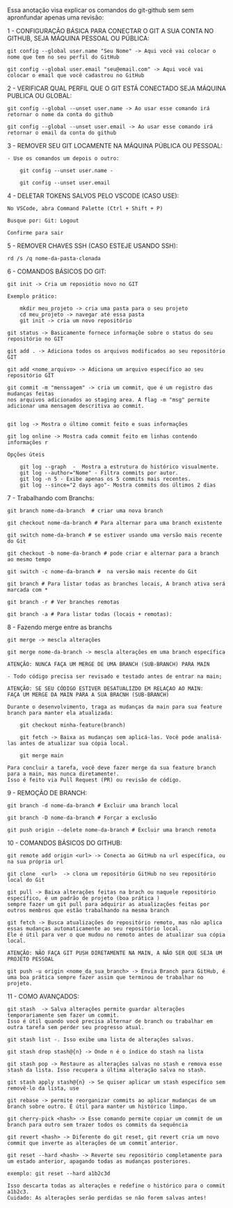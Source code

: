 Essa anotação visa explicar os comandos do git-github sem sem apronfundar
apenas uma revisão:


1 - CONFIGURAÇÃO BÁSICA PARA CONECTAR O GIT A SUA CONTA NO GITHUB, SEJA MÁQUINA PESSOAL OU PÚBLICA: 

    git config --global user.name "Seu Nome" -> Aqui você vai colocar o nome que tem no seu perfil do GitHub

    git config --global user.email "seu@email.com" -> Aqui você vai colocar o email que você cadastrou no GitHub

2 - VERIFICAR QUAL PERFIL QUE O GIT ESTÁ CONECTADO SEJA MÁQUINA PUBLICA OU GLOBAL:

    git config --global --unset user.name -> Ao usar esse comando irá retornar o nome da conta do github

    git config --global --unset user.email -> Ao usar esse comando irá retornar o email da conta do github

3 - REMOVER SEU GIT LOCAMENTE NA MÁQUINA PÚBLICA OU PESSOAL:

    - Use os comandos um depois o outro:

        git config --unset user.name -
        
        git config --unset user.email 
    

4 - DELETAR TOKENS SALVOS PELO VSCODE (CASO USE):

    No VSCode, abra Command Palette (Ctrl + Shift + P)

    Busque por: Git: Logout

    Confirme para sair

5 - REMOVER CHAVES SSH (CASO ESTEJE USANDO SSH):

    rd /s /q nome-da-pasta-clonada

6 - COMANDOS BÁSICOS DO GIT:

    git init -> Cria um reposiótio novo no GIT

    Exemplo prático:

        mkdir meu_projeto -> cria uma pasta para o seu projeto
        cd meu_projeto -> navegar até essa pasta 
        git init -> cria um novo repositório 

    git status -> Basicamente fornece informaçõe sobre o status do seu repositório no GIT

    git add . -> Adiciona todos os arquivos modificados ao seu repositório GIT

    git add <nome_arquivo> -> Adiciona um arquivo específico ao seu repositório GIT

    git commit -m "menssagem" -> cria um commit, que é um registro das mudanças feitas 
    nos arquivos adicionados ao staging area. A flag -m "msg" permite adicionar uma mensagem descritiva ao commit.


    git log -> Mostra o último commit feito e suas informações 
 
    git log online -> Mostra cada commit feito em linhas contendo informações r

    Opções úteis

        git log --graph  -  Mostra a estrutura do histórico visualmente.
        git log --author="Nome" - Filtra commits por autor.
        git log -n 5 - Exibe apenas os 5 commits mais recentes.
        git log --since="2 days ago"- Mostra commits dos últimos 2 dias


7 - Trabalhando com Branchs:

    git branch nome-da-branch  # criar uma nova branch

    git checkout nome-da-branch # Para alternar para uma branch existente

    git switch nome-da-branch # se estiver usando uma versão mais recente do Git

    git checkout -b nome-da-branch # pode criar e alternar para a branch ao mesmo tempo

    git switch -c nome-da-branch #  na versão mais recente do Git

    git branch # Para listar todas as branches locais, A branch ativa será marcada com *

    git branch -r # Ver branches remotas
 
    git branch -a # Para listar todas (locais + remotas):

8 - Fazendo merge entre as branchs

    git merge -> mescla alterações

    git merge nome-da-branch -> mescla alterações em uma branch específica

    ATENÇÃO: NUNCA FAÇA UM MERGE DE UMA BRANCH (SUB-BRANCH) PARA MAIN

    - Todo código precisa ser revisado e testado antes de entrar na main;

    ATENÇÃO: SE SEU CÓDIGO ESTIVER DESATUALIZDO EM RELAÇAO AO MAIN:
    FAÇA UM MERGE DA MAIN PARA A SUA BRACNH (SUB-BRANCH)

    Durante o desenvolvimento, traga as mudanças da main para sua feature branch para manter ela atualizada:

        git checkout minha-feature(branch)
        
        git fetch -> Baixa as mudanças sem aplicá-las. Você pode analisá-las antes de atualizar sua cópia local.
        
        git merge main

    Para concluir a tarefa, você deve fazer merge da sua feature branch para a main, mas nunca diretamente!. 
    Isso é feito via Pull Request (PR) ou revisão de código.

9 - REMOÇÃO DE BRANCH:

    git branch -d nome-da-branch # Excluir uma branch local

    git branch -D nome-da-branch # Forçar a exclusão

    git push origin --delete nome-da-branch # Excluir uma branch remota

10 - COMANDOS BÁSICOS DO GITHUB:

    git remote add origin <url> -> Conecta ao GitHub na url específica, ou na sua própria url
    
    git clone  <url>  -> clona um repositório GitHub no seu repositório local do Git

    git pull -> Baixa alterações feitas na brach ou naquele repositório específico, é um padrão de projeto (boa prática )
    sempre fazer um git pull para adquirir as atualizações feitas por outros membros que estão trabalhando na mesma branch 

    git fetch -> Busca atualizações do repositório remoto, mas não aplica essas mudanças automaticamente ao seu repositório local. 
    Ele é útil para ver o que mudou no remoto antes de atualizar sua cópia local.
   
    ATENÇÃO: NÃO FAÇA GIT PUSH DIRETAMENTE NA MAIN, A NÃO SER QUE SEJA UM PROJETO PESSOAL

    git push -u origin <nome_da_sua_branch> -> Envia Branch para GitHub, é uma boa prática sempre fazer assim que terminou de trabalhar no projeto.
     

11 - COMO AVANÇADOS:

    git stash  -> Salva alterações permite guardar alterações temporariamente sem fazer um commit. 
    Isso é útil quando você precisa alternar de branch ou trabalhar em outra tarefa sem perder seu progresso atual.

    git stash list -. Isso exibe uma lista de alterações salvas. 

    git stash drop stash@{n} -> Onde n é o índice do stash na lista

    git stash pop -> Restaure as alterações salvas no stash e remova esse stash da lista. Isso recupera a última alteração salva no stash.
    
    git stash apply stash@{n} -> Se quiser aplicar um stash específico sem removê-lo da lista, use
    
    git rebase -> permite reorganizar commits ao aplicar mudanças de um branch sobre outro. É útil para manter um histórico limpo.
    
    git cherry-pick <hash> -> Esse comando permite copiar um commit de um branch para outro sem trazer todos os commits da sequência
    
    git revert <hash> -> Diferente do git reset, git revert cria um novo commit que inverte as alterações de um commit anterior.

    git reset --hard <hash> -> Reverte seu repositório completamente para um estado anterior, apagando todas as mudanças posteriores. 

    exemplo: git reset --hard a1b2c3d

    Isso descarta todas as alterações e redefine o histórico para o commit a1b2c3. 
    Cuidado: As alterações serão perdidas se não forem salvas antes!
